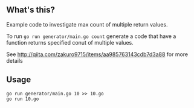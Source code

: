 ## What's this?

Example code to investigate max count of multiple return values.

To run `go run generator/main.go count` generate a code
that have a function returns specified conut of multiple values.

See http://qiita.com/zakuro9715/items/aa985763143cdb7d3a88 for more details


## Usage

```
go run generator/main.go 10 >> 10.go
go run 10.go
```

